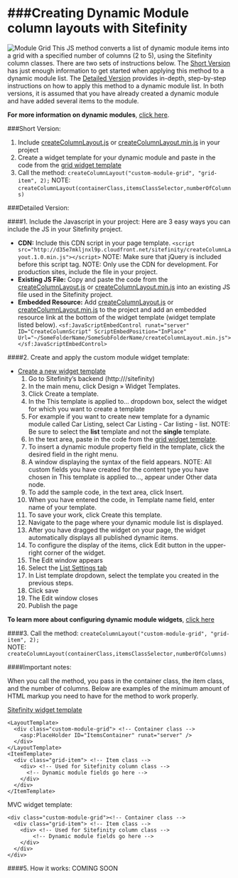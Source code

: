 ###Creating Dynamic Module column layouts with Sitefinity 
=========================
![Module Grid](http://matthewtruty.com/external-resources/moduleGrid.PNG)
This JS method converts a list of dynamic module items into a grid with a specified number of columns (2 to 5), using the Sitefinity column classes. There are two sets of instructions below. The [Short Version](#short-version) has just enough information to get started when applying this method to a dynamic module list. The [Detailed Version](#detailed-version) provides in-depth, step-by-step instructions on how to apply this method to a dynamic module list. In both versions, it is assumed that you have already created a dynamic module and have added several items to the module. 

**For more information on dynamic modules**, [click here](http://www.sitefinity.com/documentation/documentationarticles/dynamic-modules-s2).

###Short Version:
1. Include [createColumnLayout.js](https://github.com/matthewtruty0093/Create-Column-Layouts-With-Sitefinity/blob/master/createColumnLayout.js) or [createColumnLayout.min.js](https://github.com/matthewtruty0093/Create-Column-Layouts-With-Sitefinity/blob/master/createColumnLayout.min.js) in your project
2. Create a widget template for your dynamic module and paste in the code from the [grid widget template](https://github.com/matthewtruty0093/Create-Column-Layouts-With-Sitefinity/blob/master/gridWidgetTemplate.ascx)
3. Call the method: `createColumnLayout("custom-module-grid", "grid-item", 2);` NOTE: `createColumnLayout(containerClass,itemsClassSelector,numberOfColumns)`


###Detailed Version:

####1. Include the Javascript in your project:
Here are 3 easy ways you can include the JS in your Sitefinity project.
  - **CDN:** Include this CDN script in your page template. `<script src="http://d35e7mkljnxl9p.cloudfront.net/sitefinity/createColumnLayout.1.0.min.js"></script>` NOTE: Make sure that jQuery is included before this script tag. NOTE: Only use the CDN for development. For production sites, include the file in your project. 
  - **Existing JS File:** Copy and paste the code from the [createColumnLayout.js](https://github.com/matthewtruty0093/Create-Column-Layouts-With-Sitefinity/blob/master/createColumnLayout.js) or [createColumnLayout.min.js](https://github.com/matthewtruty0093/Create-Column-Layouts-With-Sitefinity/blob/master/createColumnLayout.min.js) into an existing JS file used in the Sitefinity project. 
  - **Embedded Resource:** Add [createColumnLayout.js](https://github.com/matthewtruty0093/Create-Column-Layouts-With-Sitefinity/blob/master/createColumnLayout.js) or [createColumnLayout.min.js](https://github.com/matthewtruty0093/Create-Column-Layouts-With-Sitefinity/blob/master/createColumnLayout.min.js) to the project and add an embedded resource link at the bottom of the widget template (widget template listed below). `<sf:JavaScriptEmbedControl runat="server" ID="CreateColumnScript" ScriptEmbedPosition="InPlace" Url="~/SomeFolderName/SomeSubFolderName/createColumnLayout.min.js"></sf:JavaScriptEmbedControl>`


####2. Create and apply the custom module widget template:
- [Create a new widget template](http://www.sitefinity.com/documentation/documentationarticles/designer-s-guide/widget-templates/using-the-widget-templates-editor/creating-and-editing-widget-templates)
  1. Go to Sitefinity’s backend (http://<yoursite>/sitefinity)
  2. In the main menu, click Design » Widget Templates.
  3. Click Create a template.
  4. In the This template is applied to... dropdown box, select the widget for which you want to create a template
  5. For example if you want to create new template for a dynamic module called Car Listing, select Car Listing - Car listing - list. NOTE: Be sure to select the **list** template and not the **single** template. 
  6. In the text area, paste in the code from the [grid widget template](https://github.com/matthewtruty0093/Create-Column-Layouts-With-Sitefinity/blob/master/gridWidgetTemplate.ascx).
  7. To insert a dynamic module property field in the template, click the desired field in the right menu.
  8. A window displaying the syntax of the field appears. NOTE: All custom fields you have created for the content type you have chosen in This template is applied to..., appear under Other data node.
  9. To add the sample code, in the text area, click Insert.
  10. When you have entered the code, in Template name field, enter name of your template.
  11. To save your work, click Create this template.  
  12. Navigate to the page where your dynamic module list is displayed.
  13. After you have dragged the widget on your page, the widget automatically displays all published dynamic items.
  14. To configure the display of the items, click Edit button in the upper-right corner of the widget.
  15. The Edit window appears
  16. Select the [List Settings tab](http://www.sitefinity.com/documentation/documentationarticles/list-settings-tab)
  17. In List template dropdown, select the template you created in the previous steps.
  18. Click save
  19. The Edit window closes
  20. Publish the page  

**To learn more about configuring dynamic module widgets**, [click here](http://www.sitefinity.com/documentation/documentationarticles/user-guide/widgets/content-widgets-group/configuring-custom-module-widgets)
  
####3. Call the method:
`createColumnLayout("custom-module-grid", "grid-item", 2);`  
NOTE: `createColumnLayout(containerClass,itemsClassSelector,numberOfColumns)`

####Important notes:

When you call the method, you pass in the container class, the item class, and the number of columns. Below are examples of the minimum amount of HTML markup you need to have for the method to work properly. 

[Sitefinity widget template](https://github.com/matthewtruty0093/Create-Column-Layouts-With-Sitefinity/blob/master/gridWidgetTemplate.ascx)

    <LayoutTemplate>
      <div class="custom-module-grid"> <!-- Container class -->
        <asp:PlaceHolder ID="ItemsContainer" runat="server" />
      </div>
    </LayoutTemplate>
    <ItemTemplate>
      <div class="grid-item"> <!-- Item class -->
        <div> <!-- Used for Sitefinity column class -->
          <!-- Dynamic module fields go here --> 
        </div>
      </div>
    </ItemTemplate>
    
MVC widget template:

    <div class="custom-module-grid"><!-- Container class -->
      <div class="grid-item"> <!-- Item class -->
        <div> <!-- Used for Sitefinity column class -->
            <!-- Dynamic module fields go here --> 
        </div>
      </div>
    </div>
   
####5. How it works:
COMING SOON



